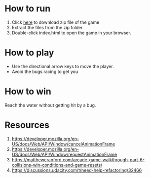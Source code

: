 How to run
===============================

1. Click [here](https://github.com/whitenl/arcade-game/archive/master.zip) to download zip file of the game
2. Extract the files from the zip folder
3. Double-click index.html to open the game in your browser.

How to play
===============================

* Use the directional arrow keys to move the player.
* Avoid the bugs racing to get you

How to win
===============================

Reach the water without getting hit by a bug.

Resources
===============================

1.	https://developer.mozilla.org/en-US/docs/Web/API/Window/cancelAnimationFrame
2.	https://developer.mozilla.org/en-US/docs/Web/API/Window/requestAnimationFrame
3.	https://matthewcranford.com/arcade-game-walkthrough-part-6-collisions-win-conditions-and-game-resets/
4.	https://discussions.udacity.com/t/need-help-refactoring/32466
